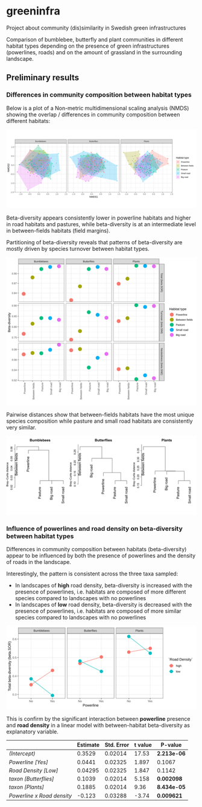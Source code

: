 # greeninfra
Project about community (dis)similarity in Swedish green infrastructures

Comparison of bumblebee, butterfly and plant communities in different habitat types depending on the presence of green infrastructures (powerlines, roads) and on the amount of grassland in the surrounding landscape. 

## Preliminary results

### Differences in community composition between habitat types

Below is a plot of a Non-metric multidimensional scaling analysis (NMDS) showing the overlap / differences in community composition between different habitats:

![NMDS](nmds_plot.svg)


Beta-diversity appears consistently lower in powerline habitats and higher in road habitats and pastures, while beta-diversity is at an intermediate level in between-fields habitats (field margins).

Partitioning of beta-diversity reveals that patterns of beta-diversity are mostly driven by species turnover between habitat types.

![Beta](beta.div_plot.svg)


Pairwise distances show that between-fields habitats have the most unique species composition while pasture and small road habitats are consistently very similar.

![Cluster](cluster.svg)


### Influence of powerlines and road density on beta-diversity between habitat types 

Differences in community composition between habitats (beta-diversity) appear to be influenced by both the presence of powerlines and the density of roads in the landscape.

Interestingly, the pattern is consistent across the three taxa sampled: 

* In landscapes of **high** road density, beta-diversity is increased with the presence of powerlines, i.e. habitats are composed of more different species compared to landscapes with no powerlines
* In landscapes of **low** road density, beta-diversity is decreased with the presence of powerlines, i.e. habitats are composed of more similar species compared to landscapes with no powerlines


![beta.by.landscape_plot](beta.by.landscape_plot.svg)


This is confirm by the significant interaction between **powerline** presence and **road density** in a linear model with between-habitat beta-diversity as explanatory variable.

 
|        &nbsp;                 | Estimate   |Std. Error   |t value   |P-value      |
|-------------------------------|------------|-------------|----------|-------------|
|*(Intercept)*                  | 0.3529     |0.02014      |17.53     |**2.213e-06**|
|*Powerline [Yes]*              | 0.0441     |0.02325      |1.897     |0.1067       |
|*Road Density [Low]*           | 0.04295    |0.02325      |1.847     |0.1142       |
|*taxon [Butterflies]*          | 0.1039     |0.02014      |5.158     |**0.002098** |
|*taxon [Plants]*               | 0.1885     |0.02014      |9.36      |**8.434e-05**|
|*Powerline x Road density*     | -0.123     |0.03288      |-3.74     |**0.009621** |
